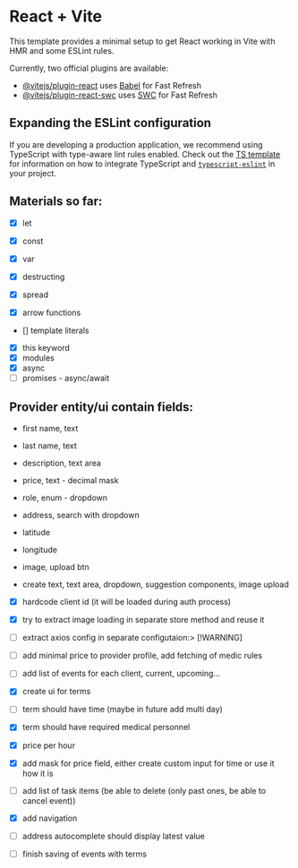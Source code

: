 # React + Vite

This template provides a minimal setup to get React working in Vite with HMR and some ESLint rules.

Currently, two official plugins are available:

- [@vitejs/plugin-react](https://github.com/vitejs/vite-plugin-react/blob/main/packages/plugin-react) uses [Babel](https://babeljs.io/) for Fast Refresh
- [@vitejs/plugin-react-swc](https://github.com/vitejs/vite-plugin-react/blob/main/packages/plugin-react-swc) uses [SWC](https://swc.rs/) for Fast Refresh

## Expanding the ESLint configuration

If you are developing a production application, we recommend using TypeScript with type-aware lint rules enabled. Check out the [TS template](https://github.com/vitejs/vite/tree/main/packages/create-vite/template-react-ts) for information on how to integrate TypeScript and [`typescript-eslint`](https://typescript-eslint.io) in your project.

## Materials so far:
- [x] let
- [x] const
- [x] var
- [x] destructing 
- [x] spread

- [x] arrow functions
- [] template literals
- [x] this keyword
- [x] modules
- [x] async 
- [ ] promises - async/await

## Provider entity/ui contain fields:
- first name, text
- last name, text 
- description, text area
- price, text - decimal mask
- role, enum - dropdown
- address, search with dropdown
- latitude
- longitude
- image, upload btn

- create text, text area, dropdown, suggestion components, image upload

- [x] hardcode client id (it will be loaded during auth process)
- [x] try to extract image loading in separate store method and reuse it
- [ ] extract axios config in separate configutaion:> [!WARNING]
- [ ] add minimal price to provider profile, add fetching of medic rules
- [ ] add list of events for each client, current, upcoming...
- [x] create ui for terms
- [ ] term should have time (maybe in future add multi day)
- [x] term should have required medical personnel
- [x] price per hour 
- [x] add mask for price field, either create custom input for time or use it how it is 
- [ ] add list of task items (be able to delete (only past ones, be able to cancel event))
- [x] add navigation
- [ ] address autocomplete should display latest value
- [ ] finish saving of events with terms 

